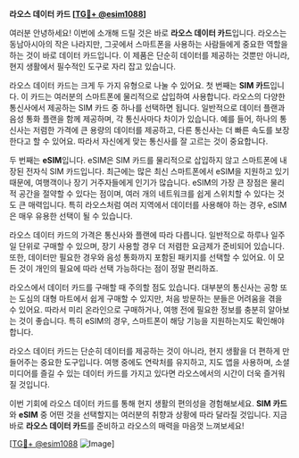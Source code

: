 **라오스 데이터 카드 [[TG💪+ @esim1088](https://t.me/s/esim1088)]**

여러분 안녕하세요! 이번에 소개해 드릴 것은 바로 **라오스 데이터 카드**입니다. 라오스는 동남아시아의 작은 나라지만, 그곳에서 스마트폰을 사용하는 사람들에게 중요한 역할을 하는 것이 바로 데이터 카드입니다. 이 제품은 단순히 데이터를 제공하는 것뿐만 아니라, 현지 생활에서 필수적인 도구로 자리 잡고 있습니다.

라오스 데이터 카드는 크게 두 가지 유형으로 나눌 수 있어요. 첫 번째는 **SIM 카드**입니다. 이 카드는 여러분의 스마트폰에 물리적으로 삽입하여 사용합니다. 라오스의 다양한 통신사에서 제공하는 SIM 카드 중 하나를 선택하면 됩니다. 일반적으로 데이터 플랜과 음성 통화 플랜을 함께 제공하며, 각 통신사마다 차이가 있습니다. 예를 들어, 하나의 통신사는 저렴한 가격에 큰 용량의 데이터를 제공하고, 다른 통신사는 더 빠른 속도를 보장한다고 할 수 있어요. 따라서 자신에게 맞는 통신사를 잘 고르는 것이 중요합니다.

두 번째는 **eSIM**입니다. eSIM은 SIM 카드를 물리적으로 삽입하지 않고 스마트폰에 내장된 전자식 SIM 카드입니다. 최근에는 많은 최신 스마트폰에서 eSIM을 지원하고 있기 때문에, 여행객이나 장기 거주자들에게 인기가 많습니다. eSIM의 가장 큰 장점은 물리적 공간을 절약할 수 있다는 점이며, 여러 개의 네트워크를 쉽게 스위치할 수 있다는 것도 큰 매력입니다. 특히 라오스처럼 여러 지역에서 데이터를 사용해야 하는 경우, eSIM은 매우 유용한 선택이 될 수 있습니다.

라오스 데이터 카드의 가격은 통신사와 플랜에 따라 다릅니다. 일반적으로 하루나 일주일 단위로 구매할 수 있으며, 장기 사용할 경우 더 저렴한 요금제가 준비되어 있습니다. 또한, 데이터만 필요한 경우와 음성 통화까지 포함된 패키지를 선택할 수 있어요. 이 모든 것이 개인의 필요에 따라 선택 가능하다는 점이 정말 편리하죠.

라오스에서 데이터 카드를 구매할 때 주의할 점도 있습니다. 대부분의 통신사는 공항 또는 도심의 대형 마트에서 쉽게 구매할 수 있지만, 처음 방문하는 분들은 어려움을 겪을 수 있어요. 따라서 미리 온라인으로 구매하거나, 여행 전에 필요한 정보를 충분히 알아보는 것이 좋습니다. 특히 eSIM의 경우, 스마트폰이 해당 기능을 지원하는지도 확인해야 합니다.

라오스 데이터 카드는 단순히 데이터를 제공하는 것이 아니라, 현지 생활을 더 편하게 만들어주는 중요한 도구입니다. 여행 중에도 연락처를 유지하고, 지도 앱을 사용하며, 소셜 미디어를 즐길 수 있는 데이터 카드를 가지고 있다면 라오스에서의 시간이 더욱 즐거워질 것입니다.

이번 기회에 라오스 데이터 카드를 통해 현지 생활의 편의성을 경험해보세요. **SIM 카드**와 **eSIM** 중 어떤 것을 선택할지는 여러분의 취향과 상황에 따라 달라질 것입니다. 지금 바로 **라오스 데이터 카드**를 준비하고 라오스의 매력을 마음껏 느껴보세요!

[[TG💪+ @esim1088](https://t.me/s/esim1088) ![Image](https://i.postimg.cc/Y0z9fWf4/image.png)]